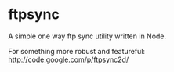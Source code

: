 ftpsync
============


A simple one way ftp sync utility written in Node.


For something more robust and featureful: http://code.google.com/p/ftpsync2d/

